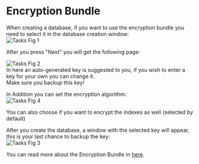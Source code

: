 # Encryption Bundle
When creating a database, if you want to use the encryption bundle you need to select it in the database creation window:  
![Tasks Fig 1](Images/studio_encryption_1.PNG)  

After you press "Next" you will get the following page:  

![Tasks Fig 2](Images/studio_encryption_2.PNG)  
In here an auto-generated key is suggested to you, if you wish to enter a key for your own you can change it.  
Make sure you backup this key!  

In Addition you can set the encryption algorithm:  
![Tasks Fig 4](Images/studio_encryption_4.PNG)  

You can also choose if you want to encrypt the indexes as well (selected by default)


After you create the database, a window with the selected key will appear, this is your last chance to backup the key:  
![Tasks Fig 3](Images/studio_encryption_3.PNG)  

You can read more about the Encryption Bundle in [here](../../server/bundles/encryption).
